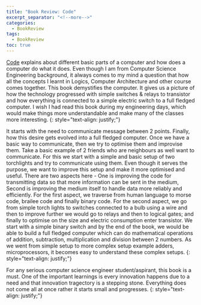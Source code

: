 ```yaml
---
title: "Book Review: Code"
excerpt_separator: "<!--more-->"
categories:
  - BookReview
tags:
  - BookReview
toc: true
---
```


[Code](https://www.goodreads.com/book/show/44882.Code) explains about different basic parts of a computer and how does a computer do what it does. Even though I am from Computer Science Engineering background, it always comes to my mind a question that how all the concepts I learnt in Logics, Computer Architecture and other course comes together.   This book demystifies the computer. It gives us a picture of how the technology progressed with simple switches & relays to transistor and how everything is connected to a simple electric switch to a full fledged computer. I wish I had read this book during my engineering days, which would make things more understandable and make many of the classes more interesting.
{: style="text-align: justify;"}

It starts with the need to communicate message between 2 points. Finally, how this desire gets evolved into a full fledged computer. Once we have a basic way to communicate, then we try to optimise them and improvise them. Take a basic example of 2 friends who are neighbours as well want to communicate. For this we start with a simple and basic setup of two torchlights and try to communicate using them. Even though it serves the purpose, we want to improve this setup and make it more optimised and useful. There are two aspects here - One is improving the code for transmitting data so that more information can be sent in the medium, Second is improving the medium itself to handle data more reliably and efficiently. For the first aspect, we traverse from human language to morse code, brailee code and finally binary code. For the second aspect, we go from simple torch lights to switches connected to a bulb using a wire and then to improve further we would go to relays and then to logical gates; and  finally to optimise on the size and electric consumption enter transistor.
We start with a simple binary switch and by the end of the book, we would be able to build a full fledged computer which can do mathematical operations of addition, subtraction, multiplication and division between 2 numbers. As we went from simple setup to more complex setup example adders, microprocessors, it becomes easy to understand these complex setups.
{: style="text-align: justify;"}

For any serious computer science engineer student/aspirant, this book is a must. One of the important learnings is every innovation happens due to a need and that innovation tragectory is a stepping stone. Everything does not come all at once rather it starts small and progresses.
{: style="text-align: justify;"}